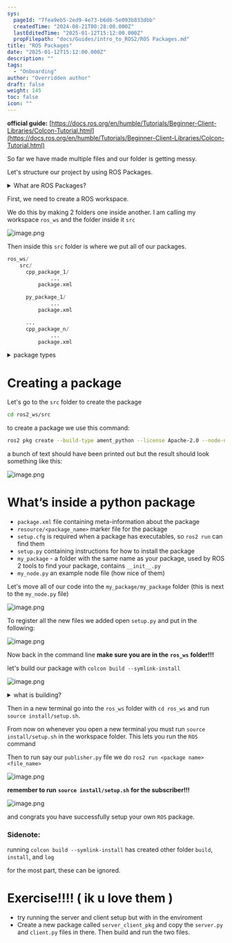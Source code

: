 ```yaml
---
sys:
  pageId: "7fea9eb5-2ed9-4e73-b6d6-5e093b833dbb"
  createdTime: "2024-08-21T00:28:00.000Z"
  lastEditedTime: "2025-01-12T15:12:00.000Z"
  propFilepath: "docs/Guides/intro_to_ROS2/ROS Packages.md"
title: "ROS Packages"
date: "2025-01-12T15:12:00.000Z"
description: ""
tags:
  - "Onboarding"
author: "Overridden author"
draft: false
weight: 145
toc: false
icon: ""
---
```


**official guide:** [https://docs.ros.org/en/humble/Tutorials/Beginner-Client-Libraries/Colcon-Tutorial.html](https://docs.ros.org/en/humble/Tutorials/Beginner-Client-Libraries/Colcon-Tutorial.html)

So far we have made multiple files and our folder is getting messy.

Let's structure our project by using ROS Packages.

<details>

<summary>What are ROS Packages?</summary>

ROS Packages are, as the name implies, packages of code that are highly sharable between ROS developers.

They consist of a folder, `package.xml` file, and source code

```python
      cpp_package_1/
		      ... imagine much code files here ..
          package.xml
```

</details>

First, we need to create a ROS workspace.

We do this by making 2 folders one inside another. I am calling my workspace `ros_ws` and the folder inside it `src`

![image.png](https://prod-files-secure.s3.us-west-2.amazonaws.com/d518164a-d88e-44d1-a4ee-3adb3bd8bce0/70706947-fd18-4537-a67b-e12946812d31/image.png?X-Amz-Algorithm=AWS4-HMAC-SHA256&X-Amz-Content-Sha256=UNSIGNED-PAYLOAD&X-Amz-Credential=ASIAZI2LB466WI3KLKDF%2F20250204%2Fus-west-2%2Fs3%2Faws4_request&X-Amz-Date=20250204T020707Z&X-Amz-Expires=3600&X-Amz-Security-Token=IQoJb3JpZ2luX2VjEAoaCXVzLXdlc3QtMiJHMEUCIBOm7ks9Y8tzN5%2Bxwe0A4Kknmhzpiet9ZxGQmeUYqqR3AiEAt4cbaGcCbqMFiCPFVeWJJYyaRnCsmC%2BoI2Vxo%2BmA37wq%2FwMIIxAAGgw2Mzc0MjMxODM4MDUiDO2ZrMCj7qqlvR3u9ircA1wj8ejwrss9Ew%2BUVrkZ1Ttd4AWdE%2F6vVID3QQrtnPpsZTvU3Zj0zDdwYCCvdOHNaCyMfU6sE7u1eUCmFRaNZL5piZchWm7r1Lr38%2FXqS%2B%2BAOtlEVskz1WgCfoU599knb3Oa0ZHACW6RoFtqlLPsvpYnhyBV6IgQBCdRmwMlCfWwzFnEqJqY%2FLP%2Fdabw3HP%2F8Rfw%2BsyWFgzolXct5Wq%2B0sMzrX9Xf55ViJmoJefjo5BrTzlQbOPcHAkuYouMcQcNqh8hHMjqyHLEsfSMoGdrLqD%2Fgyfppzj%2FD1bve%2FIxbIM29VmXaaeiCIJJ%2FaxYgqpwC4HKbppcGZTw5vJ6annNiS9Nft38QJj2uHd2vYP%2FME5xCqeYCL1UrkXMfgYnFPvFi83%2FoUZ%2FvVN5bv5ACacNVCqyoYAEgBRBoDwQ9bJ2SAIROjNyBN%2B5HESBJxCajqGOnX6lCarB%2F4F%2FCUP%2F9U6eJGXo01c8o8hXZI4QOa7haTiSL5Eeh8E2hAKtZYH%2FS%2Fms5EpROTqQC%2BZUJuVHAGFVy0Uetv59p8tS%2BjDJawZqt4NCwI%2FwMmcH0UkJip76lQ2gt%2F0%2FyQF%2Bc%2FU9%2B%2BMv%2BUK6c9NMzXQpYiO%2BnjZgld0dopGW%2BOzRRYyurKwKM2TOMNjqhb0GOqUBF%2BBMXqj3xJFHIAu4xOfGTAFgu%2F8swMi9tlG%2Fo5kdC4zPMo%2FDcLvcUMtWvagBCHUSiFfPUrYbkQJRAf%2BY16cfWycMghtBOKztV1Rc3w6JfOS1zvnJWm%2Fb42dZAPS9RZ8BPBEl38fvrxxJvOJhwoOQUpz4pNBny6dDTY6aBArEyD%2FTJYo8jtYRV1OdEeZKLIHAEGAA4jGtAOEL%2FSPGiFLrRfXZFpGA&X-Amz-Signature=f0bccff6e9ff7ac9232f15ccdf929d406dfc946cb54cbd21e1f693b48d6ce135&X-Amz-SignedHeaders=host&x-id=GetObject)

Then inside this `src` folder is where we put all of our packages.

```python
ros_ws/
    src/
      cpp_package_1/
		      ...
          package.xml

      py_package_1/
		      ...
          package.xml

      ...
      cpp_package_n/
		      ...
          package.xml

```

<details>

<summary>package types</summary>

packages can be either `C++` or python.

the intern file structure is different for each but for this guide we will stick to creating python packages

</details>

# Creating a package

Let's go to the `src` folder to create the package

```bash
cd ros2_ws/src
```

to create a package we use this command:

```bash
ros2 pkg create --build-type ament_python --license Apache-2.0 --node-name my_node my_package
```

a bunch of text should have been printed out but the result should look something like this:

![image.png](https://prod-files-secure.s3.us-west-2.amazonaws.com/d518164a-d88e-44d1-a4ee-3adb3bd8bce0/e6cf1e3f-8512-4a3e-b131-079f800bf3e8/image.png?X-Amz-Algorithm=AWS4-HMAC-SHA256&X-Amz-Content-Sha256=UNSIGNED-PAYLOAD&X-Amz-Credential=ASIAZI2LB466WI3KLKDF%2F20250204%2Fus-west-2%2Fs3%2Faws4_request&X-Amz-Date=20250204T020707Z&X-Amz-Expires=3600&X-Amz-Security-Token=IQoJb3JpZ2luX2VjEAoaCXVzLXdlc3QtMiJHMEUCIBOm7ks9Y8tzN5%2Bxwe0A4Kknmhzpiet9ZxGQmeUYqqR3AiEAt4cbaGcCbqMFiCPFVeWJJYyaRnCsmC%2BoI2Vxo%2BmA37wq%2FwMIIxAAGgw2Mzc0MjMxODM4MDUiDO2ZrMCj7qqlvR3u9ircA1wj8ejwrss9Ew%2BUVrkZ1Ttd4AWdE%2F6vVID3QQrtnPpsZTvU3Zj0zDdwYCCvdOHNaCyMfU6sE7u1eUCmFRaNZL5piZchWm7r1Lr38%2FXqS%2B%2BAOtlEVskz1WgCfoU599knb3Oa0ZHACW6RoFtqlLPsvpYnhyBV6IgQBCdRmwMlCfWwzFnEqJqY%2FLP%2Fdabw3HP%2F8Rfw%2BsyWFgzolXct5Wq%2B0sMzrX9Xf55ViJmoJefjo5BrTzlQbOPcHAkuYouMcQcNqh8hHMjqyHLEsfSMoGdrLqD%2Fgyfppzj%2FD1bve%2FIxbIM29VmXaaeiCIJJ%2FaxYgqpwC4HKbppcGZTw5vJ6annNiS9Nft38QJj2uHd2vYP%2FME5xCqeYCL1UrkXMfgYnFPvFi83%2FoUZ%2FvVN5bv5ACacNVCqyoYAEgBRBoDwQ9bJ2SAIROjNyBN%2B5HESBJxCajqGOnX6lCarB%2F4F%2FCUP%2F9U6eJGXo01c8o8hXZI4QOa7haTiSL5Eeh8E2hAKtZYH%2FS%2Fms5EpROTqQC%2BZUJuVHAGFVy0Uetv59p8tS%2BjDJawZqt4NCwI%2FwMmcH0UkJip76lQ2gt%2F0%2FyQF%2Bc%2FU9%2B%2BMv%2BUK6c9NMzXQpYiO%2BnjZgld0dopGW%2BOzRRYyurKwKM2TOMNjqhb0GOqUBF%2BBMXqj3xJFHIAu4xOfGTAFgu%2F8swMi9tlG%2Fo5kdC4zPMo%2FDcLvcUMtWvagBCHUSiFfPUrYbkQJRAf%2BY16cfWycMghtBOKztV1Rc3w6JfOS1zvnJWm%2Fb42dZAPS9RZ8BPBEl38fvrxxJvOJhwoOQUpz4pNBny6dDTY6aBArEyD%2FTJYo8jtYRV1OdEeZKLIHAEGAA4jGtAOEL%2FSPGiFLrRfXZFpGA&X-Amz-Signature=4a1f670d93f980b393879d3a0a93ed1bcff88d9e8b0e43e8e13b1066d9966106&X-Amz-SignedHeaders=host&x-id=GetObject)

# What’s inside a python package

- `package.xml` file containing meta-information about the package
- `resource/<package_name>` marker file for the package
- `setup.cfg` is required when a package has executables, so `ros2 run` can find them
- `setup.py` containing instructions for how to install the package
- `my_package` - a folder with the same name as your package, used by ROS 2 tools to find your package, contains `__init__.py`
- `my_node.py` an example node file (how nice of them)

Let's move all of our code into the `my_package/my_package` folder (this is next to the `my_node.py` file)

![image.png](https://prod-files-secure.s3.us-west-2.amazonaws.com/d518164a-d88e-44d1-a4ee-3adb3bd8bce0/9ce58f11-0da9-4d3e-b86d-506a9685d378/image.png?X-Amz-Algorithm=AWS4-HMAC-SHA256&X-Amz-Content-Sha256=UNSIGNED-PAYLOAD&X-Amz-Credential=ASIAZI2LB466WI3KLKDF%2F20250204%2Fus-west-2%2Fs3%2Faws4_request&X-Amz-Date=20250204T020707Z&X-Amz-Expires=3600&X-Amz-Security-Token=IQoJb3JpZ2luX2VjEAoaCXVzLXdlc3QtMiJHMEUCIBOm7ks9Y8tzN5%2Bxwe0A4Kknmhzpiet9ZxGQmeUYqqR3AiEAt4cbaGcCbqMFiCPFVeWJJYyaRnCsmC%2BoI2Vxo%2BmA37wq%2FwMIIxAAGgw2Mzc0MjMxODM4MDUiDO2ZrMCj7qqlvR3u9ircA1wj8ejwrss9Ew%2BUVrkZ1Ttd4AWdE%2F6vVID3QQrtnPpsZTvU3Zj0zDdwYCCvdOHNaCyMfU6sE7u1eUCmFRaNZL5piZchWm7r1Lr38%2FXqS%2B%2BAOtlEVskz1WgCfoU599knb3Oa0ZHACW6RoFtqlLPsvpYnhyBV6IgQBCdRmwMlCfWwzFnEqJqY%2FLP%2Fdabw3HP%2F8Rfw%2BsyWFgzolXct5Wq%2B0sMzrX9Xf55ViJmoJefjo5BrTzlQbOPcHAkuYouMcQcNqh8hHMjqyHLEsfSMoGdrLqD%2Fgyfppzj%2FD1bve%2FIxbIM29VmXaaeiCIJJ%2FaxYgqpwC4HKbppcGZTw5vJ6annNiS9Nft38QJj2uHd2vYP%2FME5xCqeYCL1UrkXMfgYnFPvFi83%2FoUZ%2FvVN5bv5ACacNVCqyoYAEgBRBoDwQ9bJ2SAIROjNyBN%2B5HESBJxCajqGOnX6lCarB%2F4F%2FCUP%2F9U6eJGXo01c8o8hXZI4QOa7haTiSL5Eeh8E2hAKtZYH%2FS%2Fms5EpROTqQC%2BZUJuVHAGFVy0Uetv59p8tS%2BjDJawZqt4NCwI%2FwMmcH0UkJip76lQ2gt%2F0%2FyQF%2Bc%2FU9%2B%2BMv%2BUK6c9NMzXQpYiO%2BnjZgld0dopGW%2BOzRRYyurKwKM2TOMNjqhb0GOqUBF%2BBMXqj3xJFHIAu4xOfGTAFgu%2F8swMi9tlG%2Fo5kdC4zPMo%2FDcLvcUMtWvagBCHUSiFfPUrYbkQJRAf%2BY16cfWycMghtBOKztV1Rc3w6JfOS1zvnJWm%2Fb42dZAPS9RZ8BPBEl38fvrxxJvOJhwoOQUpz4pNBny6dDTY6aBArEyD%2FTJYo8jtYRV1OdEeZKLIHAEGAA4jGtAOEL%2FSPGiFLrRfXZFpGA&X-Amz-Signature=96a4f0acc608838670d2868b82121cbde2ed17935e38cf0ddae2a7f6e88380ac&X-Amz-SignedHeaders=host&x-id=GetObject)

To register all the new files we added open `setup.py` and put in the following:

![image.png](https://prod-files-secure.s3.us-west-2.amazonaws.com/d518164a-d88e-44d1-a4ee-3adb3bd8bce0/1cd7c262-4cae-4496-9d75-c178537d24a2/image.png?X-Amz-Algorithm=AWS4-HMAC-SHA256&X-Amz-Content-Sha256=UNSIGNED-PAYLOAD&X-Amz-Credential=ASIAZI2LB466WI3KLKDF%2F20250204%2Fus-west-2%2Fs3%2Faws4_request&X-Amz-Date=20250204T020707Z&X-Amz-Expires=3600&X-Amz-Security-Token=IQoJb3JpZ2luX2VjEAoaCXVzLXdlc3QtMiJHMEUCIBOm7ks9Y8tzN5%2Bxwe0A4Kknmhzpiet9ZxGQmeUYqqR3AiEAt4cbaGcCbqMFiCPFVeWJJYyaRnCsmC%2BoI2Vxo%2BmA37wq%2FwMIIxAAGgw2Mzc0MjMxODM4MDUiDO2ZrMCj7qqlvR3u9ircA1wj8ejwrss9Ew%2BUVrkZ1Ttd4AWdE%2F6vVID3QQrtnPpsZTvU3Zj0zDdwYCCvdOHNaCyMfU6sE7u1eUCmFRaNZL5piZchWm7r1Lr38%2FXqS%2B%2BAOtlEVskz1WgCfoU599knb3Oa0ZHACW6RoFtqlLPsvpYnhyBV6IgQBCdRmwMlCfWwzFnEqJqY%2FLP%2Fdabw3HP%2F8Rfw%2BsyWFgzolXct5Wq%2B0sMzrX9Xf55ViJmoJefjo5BrTzlQbOPcHAkuYouMcQcNqh8hHMjqyHLEsfSMoGdrLqD%2Fgyfppzj%2FD1bve%2FIxbIM29VmXaaeiCIJJ%2FaxYgqpwC4HKbppcGZTw5vJ6annNiS9Nft38QJj2uHd2vYP%2FME5xCqeYCL1UrkXMfgYnFPvFi83%2FoUZ%2FvVN5bv5ACacNVCqyoYAEgBRBoDwQ9bJ2SAIROjNyBN%2B5HESBJxCajqGOnX6lCarB%2F4F%2FCUP%2F9U6eJGXo01c8o8hXZI4QOa7haTiSL5Eeh8E2hAKtZYH%2FS%2Fms5EpROTqQC%2BZUJuVHAGFVy0Uetv59p8tS%2BjDJawZqt4NCwI%2FwMmcH0UkJip76lQ2gt%2F0%2FyQF%2Bc%2FU9%2B%2BMv%2BUK6c9NMzXQpYiO%2BnjZgld0dopGW%2BOzRRYyurKwKM2TOMNjqhb0GOqUBF%2BBMXqj3xJFHIAu4xOfGTAFgu%2F8swMi9tlG%2Fo5kdC4zPMo%2FDcLvcUMtWvagBCHUSiFfPUrYbkQJRAf%2BY16cfWycMghtBOKztV1Rc3w6JfOS1zvnJWm%2Fb42dZAPS9RZ8BPBEl38fvrxxJvOJhwoOQUpz4pNBny6dDTY6aBArEyD%2FTJYo8jtYRV1OdEeZKLIHAEGAA4jGtAOEL%2FSPGiFLrRfXZFpGA&X-Amz-Signature=fda1c56bdf4cb9687dc351aca02d825e70cd132a041c9527a2db0bd52583ad84&X-Amz-SignedHeaders=host&x-id=GetObject)

Now back in the command line **make sure you are in the** **`ros_ws`** **folder!!!**

let's build our package with `colcon build --symlink-install`

![image.png](https://prod-files-secure.s3.us-west-2.amazonaws.com/d518164a-d88e-44d1-a4ee-3adb3bd8bce0/2f2a0d27-b173-48fd-b189-5f5c0ce65619/image.png?X-Amz-Algorithm=AWS4-HMAC-SHA256&X-Amz-Content-Sha256=UNSIGNED-PAYLOAD&X-Amz-Credential=ASIAZI2LB466WI3KLKDF%2F20250204%2Fus-west-2%2Fs3%2Faws4_request&X-Amz-Date=20250204T020707Z&X-Amz-Expires=3600&X-Amz-Security-Token=IQoJb3JpZ2luX2VjEAoaCXVzLXdlc3QtMiJHMEUCIBOm7ks9Y8tzN5%2Bxwe0A4Kknmhzpiet9ZxGQmeUYqqR3AiEAt4cbaGcCbqMFiCPFVeWJJYyaRnCsmC%2BoI2Vxo%2BmA37wq%2FwMIIxAAGgw2Mzc0MjMxODM4MDUiDO2ZrMCj7qqlvR3u9ircA1wj8ejwrss9Ew%2BUVrkZ1Ttd4AWdE%2F6vVID3QQrtnPpsZTvU3Zj0zDdwYCCvdOHNaCyMfU6sE7u1eUCmFRaNZL5piZchWm7r1Lr38%2FXqS%2B%2BAOtlEVskz1WgCfoU599knb3Oa0ZHACW6RoFtqlLPsvpYnhyBV6IgQBCdRmwMlCfWwzFnEqJqY%2FLP%2Fdabw3HP%2F8Rfw%2BsyWFgzolXct5Wq%2B0sMzrX9Xf55ViJmoJefjo5BrTzlQbOPcHAkuYouMcQcNqh8hHMjqyHLEsfSMoGdrLqD%2Fgyfppzj%2FD1bve%2FIxbIM29VmXaaeiCIJJ%2FaxYgqpwC4HKbppcGZTw5vJ6annNiS9Nft38QJj2uHd2vYP%2FME5xCqeYCL1UrkXMfgYnFPvFi83%2FoUZ%2FvVN5bv5ACacNVCqyoYAEgBRBoDwQ9bJ2SAIROjNyBN%2B5HESBJxCajqGOnX6lCarB%2F4F%2FCUP%2F9U6eJGXo01c8o8hXZI4QOa7haTiSL5Eeh8E2hAKtZYH%2FS%2Fms5EpROTqQC%2BZUJuVHAGFVy0Uetv59p8tS%2BjDJawZqt4NCwI%2FwMmcH0UkJip76lQ2gt%2F0%2FyQF%2Bc%2FU9%2B%2BMv%2BUK6c9NMzXQpYiO%2BnjZgld0dopGW%2BOzRRYyurKwKM2TOMNjqhb0GOqUBF%2BBMXqj3xJFHIAu4xOfGTAFgu%2F8swMi9tlG%2Fo5kdC4zPMo%2FDcLvcUMtWvagBCHUSiFfPUrYbkQJRAf%2BY16cfWycMghtBOKztV1Rc3w6JfOS1zvnJWm%2Fb42dZAPS9RZ8BPBEl38fvrxxJvOJhwoOQUpz4pNBny6dDTY6aBArEyD%2FTJYo8jtYRV1OdEeZKLIHAEGAA4jGtAOEL%2FSPGiFLrRfXZFpGA&X-Amz-Signature=94bb172ed86db4851a3aafdb8d3ac2bd82d9aa37767a4c5bf5d04637dedb51c5&X-Amz-SignedHeaders=host&x-id=GetObject)

<details>

<summary>what is building?</summary>

if you are a CS major at Rose-Hulman you will learn the answer to this in CSSE132

but TLDR; is it combines all the code files into one program that can be run easily 

</details>

Then in a new terminal go into the `ros_ws` folder with `cd ros_ws` and run `source install/setup.sh`. 

From now on whenever you open a new terminal you must run `source install/setup.sh` in the workspace folder. This lets you run the `ROS` command

Then to run say our `publisher.py` file we do `ros2 run <package name> <file_name>`

![image.png](https://prod-files-secure.s3.us-west-2.amazonaws.com/d518164a-d88e-44d1-a4ee-3adb3bd8bce0/4f4b1219-3a44-4632-aa0a-ce3471699f59/image.png?X-Amz-Algorithm=AWS4-HMAC-SHA256&X-Amz-Content-Sha256=UNSIGNED-PAYLOAD&X-Amz-Credential=ASIAZI2LB466WI3KLKDF%2F20250204%2Fus-west-2%2Fs3%2Faws4_request&X-Amz-Date=20250204T020707Z&X-Amz-Expires=3600&X-Amz-Security-Token=IQoJb3JpZ2luX2VjEAoaCXVzLXdlc3QtMiJHMEUCIBOm7ks9Y8tzN5%2Bxwe0A4Kknmhzpiet9ZxGQmeUYqqR3AiEAt4cbaGcCbqMFiCPFVeWJJYyaRnCsmC%2BoI2Vxo%2BmA37wq%2FwMIIxAAGgw2Mzc0MjMxODM4MDUiDO2ZrMCj7qqlvR3u9ircA1wj8ejwrss9Ew%2BUVrkZ1Ttd4AWdE%2F6vVID3QQrtnPpsZTvU3Zj0zDdwYCCvdOHNaCyMfU6sE7u1eUCmFRaNZL5piZchWm7r1Lr38%2FXqS%2B%2BAOtlEVskz1WgCfoU599knb3Oa0ZHACW6RoFtqlLPsvpYnhyBV6IgQBCdRmwMlCfWwzFnEqJqY%2FLP%2Fdabw3HP%2F8Rfw%2BsyWFgzolXct5Wq%2B0sMzrX9Xf55ViJmoJefjo5BrTzlQbOPcHAkuYouMcQcNqh8hHMjqyHLEsfSMoGdrLqD%2Fgyfppzj%2FD1bve%2FIxbIM29VmXaaeiCIJJ%2FaxYgqpwC4HKbppcGZTw5vJ6annNiS9Nft38QJj2uHd2vYP%2FME5xCqeYCL1UrkXMfgYnFPvFi83%2FoUZ%2FvVN5bv5ACacNVCqyoYAEgBRBoDwQ9bJ2SAIROjNyBN%2B5HESBJxCajqGOnX6lCarB%2F4F%2FCUP%2F9U6eJGXo01c8o8hXZI4QOa7haTiSL5Eeh8E2hAKtZYH%2FS%2Fms5EpROTqQC%2BZUJuVHAGFVy0Uetv59p8tS%2BjDJawZqt4NCwI%2FwMmcH0UkJip76lQ2gt%2F0%2FyQF%2Bc%2FU9%2B%2BMv%2BUK6c9NMzXQpYiO%2BnjZgld0dopGW%2BOzRRYyurKwKM2TOMNjqhb0GOqUBF%2BBMXqj3xJFHIAu4xOfGTAFgu%2F8swMi9tlG%2Fo5kdC4zPMo%2FDcLvcUMtWvagBCHUSiFfPUrYbkQJRAf%2BY16cfWycMghtBOKztV1Rc3w6JfOS1zvnJWm%2Fb42dZAPS9RZ8BPBEl38fvrxxJvOJhwoOQUpz4pNBny6dDTY6aBArEyD%2FTJYo8jtYRV1OdEeZKLIHAEGAA4jGtAOEL%2FSPGiFLrRfXZFpGA&X-Amz-Signature=7dbf0a028ed9b5908dd320146fa03f0853a587f349ecc7d1a10cbe4f6f707154&X-Amz-SignedHeaders=host&x-id=GetObject)

**remember to run** **`source install/setup.sh`** **for the subscriber!!!**

![image.png](https://prod-files-secure.s3.us-west-2.amazonaws.com/d518164a-d88e-44d1-a4ee-3adb3bd8bce0/02121119-dad4-49ec-8356-c956108b4243/image.png?X-Amz-Algorithm=AWS4-HMAC-SHA256&X-Amz-Content-Sha256=UNSIGNED-PAYLOAD&X-Amz-Credential=ASIAZI2LB466WI3KLKDF%2F20250204%2Fus-west-2%2Fs3%2Faws4_request&X-Amz-Date=20250204T020707Z&X-Amz-Expires=3600&X-Amz-Security-Token=IQoJb3JpZ2luX2VjEAoaCXVzLXdlc3QtMiJHMEUCIBOm7ks9Y8tzN5%2Bxwe0A4Kknmhzpiet9ZxGQmeUYqqR3AiEAt4cbaGcCbqMFiCPFVeWJJYyaRnCsmC%2BoI2Vxo%2BmA37wq%2FwMIIxAAGgw2Mzc0MjMxODM4MDUiDO2ZrMCj7qqlvR3u9ircA1wj8ejwrss9Ew%2BUVrkZ1Ttd4AWdE%2F6vVID3QQrtnPpsZTvU3Zj0zDdwYCCvdOHNaCyMfU6sE7u1eUCmFRaNZL5piZchWm7r1Lr38%2FXqS%2B%2BAOtlEVskz1WgCfoU599knb3Oa0ZHACW6RoFtqlLPsvpYnhyBV6IgQBCdRmwMlCfWwzFnEqJqY%2FLP%2Fdabw3HP%2F8Rfw%2BsyWFgzolXct5Wq%2B0sMzrX9Xf55ViJmoJefjo5BrTzlQbOPcHAkuYouMcQcNqh8hHMjqyHLEsfSMoGdrLqD%2Fgyfppzj%2FD1bve%2FIxbIM29VmXaaeiCIJJ%2FaxYgqpwC4HKbppcGZTw5vJ6annNiS9Nft38QJj2uHd2vYP%2FME5xCqeYCL1UrkXMfgYnFPvFi83%2FoUZ%2FvVN5bv5ACacNVCqyoYAEgBRBoDwQ9bJ2SAIROjNyBN%2B5HESBJxCajqGOnX6lCarB%2F4F%2FCUP%2F9U6eJGXo01c8o8hXZI4QOa7haTiSL5Eeh8E2hAKtZYH%2FS%2Fms5EpROTqQC%2BZUJuVHAGFVy0Uetv59p8tS%2BjDJawZqt4NCwI%2FwMmcH0UkJip76lQ2gt%2F0%2FyQF%2Bc%2FU9%2B%2BMv%2BUK6c9NMzXQpYiO%2BnjZgld0dopGW%2BOzRRYyurKwKM2TOMNjqhb0GOqUBF%2BBMXqj3xJFHIAu4xOfGTAFgu%2F8swMi9tlG%2Fo5kdC4zPMo%2FDcLvcUMtWvagBCHUSiFfPUrYbkQJRAf%2BY16cfWycMghtBOKztV1Rc3w6JfOS1zvnJWm%2Fb42dZAPS9RZ8BPBEl38fvrxxJvOJhwoOQUpz4pNBny6dDTY6aBArEyD%2FTJYo8jtYRV1OdEeZKLIHAEGAA4jGtAOEL%2FSPGiFLrRfXZFpGA&X-Amz-Signature=de4ff2d98284f5f3b2e87913b8790231399e07391e8afc47dfa4f8c8d0f75f4a&X-Amz-SignedHeaders=host&x-id=GetObject)

and congrats you have successfully setup your own `ROS` package.

### Sidenote:

running `colcon build --symlink-install` has created other folder `build`, `install`, and `log`

for the most part, these can be ignored.

# Exercise!!!! ( ik u love them )

- try running the server and client setup but with in the enviroment
- Create a new package called `server_client_pkg` and copy the `server.py` and `client.py` files in there. Then build and run the two files.
